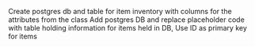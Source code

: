 Create postgres db and table for item inventory with columns for the attributes from the class
Add postgres DB and replace placeholder code with table holding information for items held in DB,
Use ID as primary key for items
